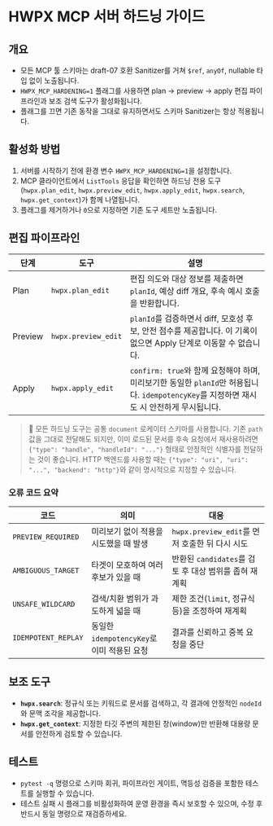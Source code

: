 # HWPX MCP 서버 하드닝 가이드

## 개요
- 모든 MCP 툴 스키마는 draft-07 호환 Sanitizer를 거쳐 `$ref`, `anyOf`, nullable 타입 없이 노출됩니다.
- `HWPX_MCP_HARDENING=1` 플래그를 사용하면 plan → preview → apply 편집 파이프라인과 보조 검색 도구가 활성화됩니다.
- 플래그를 끄면 기존 동작을 그대로 유지하면서도 스키마 Sanitizer는 항상 적용됩니다.

## 활성화 방법
1. 서버를 시작하기 전에 환경 변수 `HWPX_MCP_HARDENING=1`을 설정합니다.
2. MCP 클라이언트에서 `ListTools` 응답을 확인하면 하드닝 전용 도구(`hwpx.plan_edit`, `hwpx.preview_edit`, `hwpx.apply_edit`, `hwpx.search`, `hwpx.get_context`)가 함께 나열됩니다.
3. 플래그를 제거하거나 `0`으로 지정하면 기존 도구 세트만 노출됩니다.

## 편집 파이프라인
| 단계 | 도구 | 설명 |
| --- | --- | --- |
| Plan | `hwpx.plan_edit` | 편집 의도와 대상 정보를 제출하면 `planId`, 예상 diff 개요, 후속 예시 호출을 반환합니다. |
| Preview | `hwpx.preview_edit` | `planId`를 검증하면서 diff, 모호성 후보, 안전 점수를 제공합니다. 이 기록이 없으면 Apply 단계로 이동할 수 없습니다. |
| Apply | `hwpx.apply_edit` | `confirm: true`와 함께 요청해야 하며, 미리보기한 동일한 `planId`만 허용됩니다. `idempotencyKey`를 지정하면 재시도 시 안전하게 무시됩니다. |

> 📌 모든 하드닝 도구는 공통 `document` 로케이터 스키마를 사용합니다. 기존 `path` 값을 그대로 전달해도 되지만, 이미 로드된 문서를 후속 요청에서 재사용하려면 `{"type": "handle", "handleId": "..."}` 형태로 안정적인 식별자를 전달하는 것이 좋습니다. HTTP 백엔드를 사용할 때는 `{"type": "uri", "uri": "...", "backend": "http"}`와 같이 명시적으로 지정할 수 있습니다.

### 오류 코드 요약
| 코드 | 의미 | 대응 |
| --- | --- | --- |
| `PREVIEW_REQUIRED` | 미리보기 없이 적용을 시도했을 때 발생 | `hwpx.preview_edit`를 먼저 호출한 뒤 다시 시도 |
| `AMBIGUOUS_TARGET` | 타겟이 모호하여 여러 후보가 있을 때 | 반환된 `candidates`를 검토 후 대상 범위를 좁혀 재계획 |
| `UNSAFE_WILDCARD` | 검색/치환 범위가 과도하게 넓을 때 | 제한 조건(`limit`, 정규식 등)을 조정하여 재계획 |
| `IDEMPOTENT_REPLAY` | 동일한 `idempotencyKey`로 이미 적용된 요청 | 결과를 신뢰하고 중복 요청을 중단 |

## 보조 도구
- **`hwpx.search`**: 정규식 또는 키워드로 문서를 검색하고, 각 결과에 안정적인 `nodeId`와 문맥 조각을 제공합니다.
- **`hwpx.get_context`**: 지정한 타깃 주변의 제한된 창(window)만 반환해 대용량 문서를 안전하게 검토할 수 있습니다.

## 테스트
- `pytest -q` 명령으로 스키마 회귀, 파이프라인 게이트, 멱등성 검증을 포함한 테스트를 실행할 수 있습니다.
- 테스트 실패 시 플래그를 비활성화하여 운영 환경을 즉시 보호할 수 있으며, 수정 후 반드시 동일 명령으로 재검증하세요.
